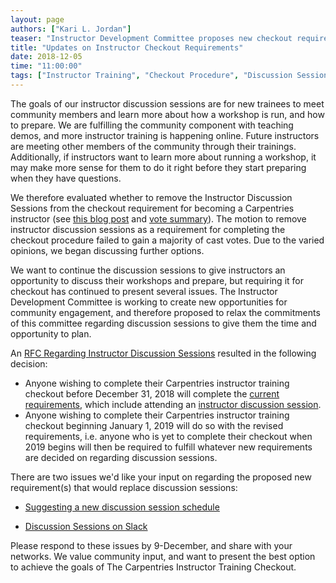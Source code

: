 ```yaml
---
layout: page
authors: ["Kari L. Jordan"]
teaser: "Instructor Development Committee proposes new checkout requirement"
title: "Updates on Instructor Checkout Requirements"
date: 2018-12-05
time: "11:00:00"
tags: ["Instructor Training", "Checkout Procedure", "Discussion Sessions"]
---
```


The goals of our instructor discussion sessions are for new trainees to meet community members and learn more about how a workshop is run, and how to prepare. We are fulfilling the community component with teaching demos, and more instructor training is happening online. Future instructors are meeting other members of the community through their trainings. Additionally, if instructors want to learn more about running a workshop, it may make more sense for them to do it right before they start preparing when they have questions.

We therefore evaluated whether to remove the Instructor Discussion Sessions from the checkout requirement for becoming a Carpentries instructor (see [this blog post](https://datacarpentry.org/blog/2018/02/checkout-update) and [vote summary](https://github.com/carpentries/trainers/blob/master/policy/checkout-changes-feedback-summary.md)). The motion to remove instructor discussion sessions as a requirement for completing the checkout procedure failed to gain a majority of cast votes. Due to the varied opinions, we began discussing further options.

We want to continue the discussion sessions to give instructors an opportunity to discuss their workshops and prepare, but requiring it for checkout has continued to present several issues. The Instructor Development Committee is working to create new opportunities for community engagement, and therefore proposed to relax the commitments of this committee regarding discussion sessions to give them the time and opportunity to plan.

An [RFC Regarding Instructor Discussion Sessions](https://github.com/carpentries/instructor-development/issues/71) resulted in the following decision:

- Anyone wishing to complete their Carpentries instructor training checkout before December 31, 2018 will complete the [current requirements](http://carpentries.github.io/instructor-training/checkout/), which include attending an [instructor discussion session](https://pad.carpentries.org/instructor-discussion).  
- Anyone wishing to complete their Carpentries instructor training checkout beginning January 1, 2019 will do so with the revised requirements, i.e. anyone who is yet to complete their checkout when 2019 begins will then be required to fulfill whatever new requirements are decided on regarding discussion sessions.

There are two issues we'd like your input on regarding the proposed new requirement(s) that would replace discussion sessions:

- [Suggesting a new discussion session schedule](https://github.com/carpentries/instructor-development/issues/74)

- [Discussion Sessions on Slack](https://github.com/carpentries/instructor-development/issues/73)

Please respond to these issues by 9-December, and share with your networks. We value community input, and want to present the best option to achieve the goals of The Carpentries Instructor Training Checkout.
